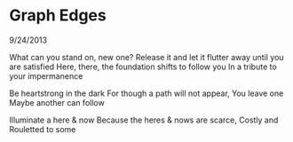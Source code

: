 Graph Edges
===========

9/24/2013

What can you stand on, new one?
Release it and let it flutter away until you are satisfied
Here, there, the foundation shifts to follow you
In a tribute to your impermanence

Be heartstrong in the dark
For though a path will not appear,
You leave one
Maybe another can follow

Illuminate a here & now
Because the heres & nows are scarce,
Costly and
Rouletted to some